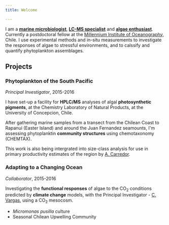 ```yaml
---
title: Welcome

---
```

I am a [**marine microbiologist**](/marine-microbiology), [**LC-MS specialist**](/lc-ms) and [**algae enthusiast**](/algae). Currently a postdoctoral fellow at the [Millennium Institute of Oceanography](http://en.imo-chile.cl/), Chile. I use experimental methods and in-situ measurements to investigate the responses of algae to stressful environments, and to calssify and quantify phytoplankton assemblages.

## Projects

### Phytoplankton of the South Pacific
*Principal Investigator*, 2015-2016

I have set-up a facility for **HPLC/MS** analyses of algal **photosynthetic pigments**, at the Chemistry Laboratory of Natural Products, at the University of Concepcion, Chile.

After gathering marine samples from a transect from the Chilean Coast to Rapanui (Easter Island) and around the Juan Fernandez seamounts, I'm assessing phytoplanktin **community structures** using chemotaxonomy (CHEMTAX).

This work is also being intergrated into size-class analysis for use in primary productivity estimates of the region by [A. Carredor](http://en.imo-chile.cl/team/corredor-andrea.html).

### Adapting to a Changing Ocean
*Collaborator*, 2015-2016

Investigating the **functional responses** of algae to the CO<sub>2</sub> conditions predicted by **climate change** models, with the Principal Investigator - [C. Vargas](http://en.imo-chile.cl/team/vargas-cristian.html), using a CO<sub>2</sub> mesocosm.

* *Micromonas pusilla* culture
* Seasonal Chilean Upwelling Community
